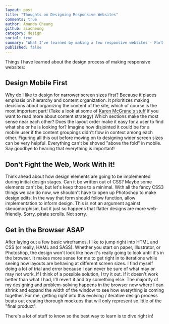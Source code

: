 ```yaml
---
layout: post
title: "Thoughts on Designing Responsive Websites"
comments: true
author: Amanda Cheung
github: acacheung
category: design
social: true
summary: "What I've learned by making a few responsive websites - Part 1"
published: false
---
```


Things I have learned about the design process of making responsive websites:

## Design Mobile First ##

Why do I like to design for narrower screen sizes first? Because it places emphasis on hierarchy and content organization. It prioritizes making decisions about organizing the content of the site, which of course is the most important part! (Take a look at some of [Karen McGrane's stuff](http://karenmcgrane.com/category/content-strategy/) if you want to read more about content strategy) Which sections make the most sense near each other? Does the layout order make it easy for a user to find what she or he is looking for? Imagine how disjointed it could be for a mobile user if the content groupings didn't flow in context among each other. Figuring all this out before moving on to designing wider screen sizes can be very helpful. Everything can't be shoved "above the fold" in mobile. Say goodbye to hearing that everything is important!

## Don't Fight the Web, Work With It! ##

Think ahead about how design elements are going to be implemented during initial design stages. Can it be written out of CSS? Maybe some elements can't be, but let's keep those to a minimal. With all the fancy CSS3 things we can do now, we shouldn't have to open up Photoshop to make design edits. In the way that form should follow function, allow implementation to inform design. This is not an argument against skeuomorphism, but it just so happens that flatter designs are more web-friendly. Sorry, pirate scrolls. Not sorry.

## Get in the Browser ASAP ##

After laying out a few basic wireframes, I like to jump right into HTML and CSS (or really, HAML and SASS). Whether you start on paper, Illustrator, or Photoshop, the design won't look like how it's really going to look until it's in the browser. It makes more sense for me to get right in to iterations while seeing how layouts are behaving at different screen sizes. I find myself doing a lot of trial and error because I can never be sure of what may or may not work. If I think of a possible solution, I try it out. If it doesn't work better than what I had, I'll revert it and try something else. The majority of my designing and problem-solving happens in the browser now where I can shrink and expand the width of the window to see how everything is coming together. For me, getting right into this evolving / iterative design process beats out creating thorough mockups that will only represent so little of the "final product".

There's a lot of stuff to know so the best way to learn is to dive right in!